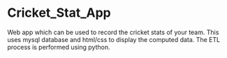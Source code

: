 # Cricket_Stat_App
Web app which can be used to record the cricket stats of your team. This uses mysql database and html/css to display the computed data. The ETL process is performed using python.
